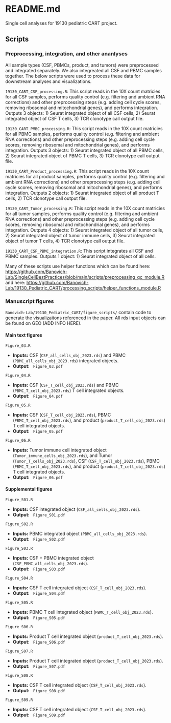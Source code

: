 # README.md

Single cell analyses for 19130 pediatric CART project.

## Scripts

### Preprocessing, integration, and other ananlyses
All sample types (CSF, PBMCs, product, and tumors) were preprocessed and integrated separately. We also integreated all CSF and PBMC samples together. The below scripts were used to process these data for downstream analyses and visualizations.

`19130_CART_CSF_processing.R`: This script reads in the 10X count matricies for all CSF samples, performs quality control (e.g. filtering and ambient RNA corrections) and other preprocessing steps (e.g. adding cell cycle scores, removing ribosomal and mitochondrial genes), and performs integration. Outputs 3 objects: 1) Seurat integrated object of all CSF cells, 2) Seurat integrated object of CSF T cells, 3) TCR clonotype call output file.


`19130_CART_PMBC_processing.R`: This script reads in the 10X count matricies for all PBMC samples, performs quality control (e.g. filtering and ambient RNA corrections) and other preprocessing steps (e.g. adding cell cycle scores, removing ribosomal and mitochondrial genes), and performs integration. Outputs 3 objects: 1) Seurat integrated object of all PBMC cells, 2) Seurat integrated object of PBMC T cells, 3) TCR clonotype call output file.


`19130_CART_Product_processing.R`: This script reads in the 10X count matricies for all product samples, performs quality control (e.g. filtering and ambient RNA corrections) and other preprocessing steps (e.g. adding cell cycle scores, removing ribosomal and mitochondrial genes), and performs integration. Outputs 2 objects: 1) Seurat integrated object of all product T cells, 2) TCR clonotype call output file.


`19130_CART_Tumor_processing.R`: This script reads in the 10X count matricies for all tumor samples, performs quality control (e.g. filtering and ambient RNA corrections) and other preprocessing steps (e.g. adding cell cycle scores, removing ribosomal and mitochondrial genes), and performs integration. Outputs 4 objects: 1) Seurat integrated object of all tumor cells, 2) Seurat integrated object of tumor immune cells, 3) Seurat integrated object of tumor T cells, 4) TCR clonotype call output file.


`19130_CART_CSF_PBMC_integration.R`: This script integrates all CSF and PBMC samples. Outputs 1 object: 1) Seurat integrated object of all cells.


Many of these scripts use helper functions which can be found here: https://github.com/Banovich-Lab/SingleCellBestPractices/blob/main/scripts/preprocessing_qc_module.R and here: https://github.com/Banovich-Lab/19130_Pediatric_CART/processing_scripts/helper_functions_module.R

### Manuscript figures
`Banovich-Lab/19130_Pediatric_CART/figure_scripts/` contain code to generate the visualizaitons referenced in the paper. All rds input objects can be found on GEO (ADD INFO HERE).

#### Main text figures
 
`Figure_03.R`
-  **Inputs:**  CSF (`CSF_all_cells_obj_2023.rds`) and PBMC (`PBMC_all_cells_obj_2023.rds`) integrated objects.
-  **Output:** ` Figure_03.pdf`

`Figure_04.R`
-  **Inputs:**  CSF (`CSF_T_cell_obj_2023.rds`) and PBMC (`PBMC_T_cell_obj_2023.rds`) T cell integrated objects.
-  **Output:** ` Figure_04.pdf`

`Figure_05.R`
-  **Inputs:**  CSF (`CSF_T_cell_obj_2023.rds`), PBMC (`PBMC_T_cell_obj_2023.rds`), and product (`product_T_cell_obj_2023.rds`) T cell integrated objects.
-  **Output:** ` Figure_05.pdf`

`Figure_06.R`
-  **Inputs:**  Tumor immune cell integrated object (`Tumor_immune_cells_obj_2023.rds`), and Tumor (`Tumor_T_cells_obj_2023.rds`), CSF (`CSF_T_cell_obj_2023.rds`), PBMC (`PBMC_T_cell_obj_2023.rds`), and product (`product_T_cell_obj_2023.rds`) T cell integrated objects.
-  **Output:** ` Figure_06.pdf`

 #### Supplemental figures

`Figure_S01.R`
-  **Inputs:**  CSF integrated object (`CSF_all_cells_obj_2023.rds`).
-  **Output:** ` Figure_S01.pdf`

`Figure_S02.R`
-  **Inputs:**  PBMC integrated object (`PBMC_all_cells_obj_2023.rds`).
-  **Output:** ` Figure_S02.pdf`

`Figure_S03.R`
-  **Inputs:**  CSF + PBMC integrated object (`CSF_PBMC_all_cells_obj_2023.rds`).
-  **Output:** ` Figure_S03.pdf`

`Figure_S04.R`
-  **Inputs:**  CSF T cell integrated object (`CSF_T_cell_obj_2023.rds`).
-  **Output:** ` Figure_S04.pdf`

`Figure_S05.R`
-  **Inputs:**  PBMC T cell integrated object (`PBMC_T_cell_obj_2023.rds`).
-  **Output:** ` Figure_S05.pdf`

`Figure_S06.R`
-  **Inputs:**  Product T cell integrated object (`product_T_cell_obj_2023.rds`).
-  **Output:** ` Figure_S06.pdf`

`Figure_S07.R`
-  **Inputs:**  Product T cell integrated object (`product_T_cell_obj_2023.rds`).
-  **Output:** ` Figure_S07.pdf`

`Figure_S08.R`
-  **Inputs:**  CSF T cell integrated object (`CSF_T_cell_obj_2023.rds`).
-  **Output:** ` Figure_S08.pdf`

`Figure_S09.R`
-  **Inputs:**  CSF T cell integrated object (`CSF_T_cell_obj_2023.rds`).
-  **Output:** ` Figure_S09.pdf`
